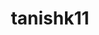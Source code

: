 # tanishk11
<!DOCTYPE html>
<html>
<head>
    <style>

        body
         {
          font-family: 'Poppins', sans-serif;
          background-image: url("https://blog.examin.co.in/wp-content/uploads/2017/11/02081.jpeg");
          background-repeat:no-repeat;
          background-size: cover;
          display: flex;
          justify-content: center;
        }
        
        .container 
        {
          width: 450px;
          padding: 20px;
          margin-top: 80px;
          background-image:url("https://www.leadquizzes.com/wp-content/uploads/2019/02/New-blog-graphic.jpg");
          background-repeat:no-repeat;
          background-size: cover;
          box-shadow: 0 2px 4px rgba(0, 0, 0, 0.1);
          border-radius: 20px;
        }
        
        h1 
        {
          text-align: center;
        }
        
        .question
         {
          font-weight: bold;
          font-size: 35px;
          margin-bottom: 10px;
        }
        
        .options 
        {
          margin-bottom: 20px;
        }
        
        .option 
        {
          display: block;
          margin-bottom: 10px;
        }
        
        .button 
        {
          display: inline-block;
          padding: 10px 20px;
          background-color: #428bca;
          color: #fff;
          border: none;
          cursor: pointer;
          font-size: 16px;
          border-radius: 4px;
          transition: background-color 0.3s;
          margin-right: 10px;
        }
        
        .button:hover 
        {
          background-color: #3071a9;
        }
        
        .result 
        {
          text-align: center;
          margin-top: 20px;
          font-weight: bold;
        }
        
        .hide
        {
          display: none;
        }</style>
  <title>JavaScript Quiz App</title>
  <link rel="stylesheet" href="styles.css">
</head>
<body>
  <div class="container">
    <h1>Quizzone</h1>
    <div id="quiz"></div>
    <div id="result" class="result"></div>
    <button id="submit" class="button">Submit</button>
    <button id="retry" class="button hide">Retry</button>
    <button id="showAnswer" class="button hide">Show Answer</button>
  </div>
  <script>const quizData = [
    {
      question: 'What is the currency of Myanmar?',
      options: ['Rupee', 'Burma', 'Dollar', 'Euro'],
      answer: 'Paris',
    },
    {
      question: 'What is the largest planet in our solar system?',
      options: ['Mars', 'Saturn', 'Jupiter', 'Neptune'],
      answer: 'Jupiter',
    },
    {
      question: 'Which country won the FIFA World Cup in 2018?',
      options: ['Brazil', 'Germany', 'France', 'Argentina'],
      answer: 'France',
    },
    {
      question: 'What is the tallest mountain in the world?',
      options: ['Mount Everest', 'K2', 'Kangchenjunga', 'Makalu'],
      answer: 'Mount Everest',
    },
    {
      question: 'Which is the largest ocean on Earth?',
      options: [
        'Pacific Ocean',
        'Indian Ocean',
        'Atlantic Ocean',
        'Arctic Ocean',
      ],
      answer: 'Pacific Ocean',
    },
    {
      question: 'What is the chemical symbol for gold?',
      options: ['Au', 'Ag', 'Cu', 'Fe'],
      answer: 'Au',
    },
    {
      question: 'Who painted the Mona Lisa?',
      options: [
        'Pablo Picasso',
        'Vincent van Gogh',
        'Leonardo da Vinci',
        'Michelangelo',
      ],
      answer: 'Leonardo da Vinci',
    },
    {
      question: 'Which planet is known as the Red Planet?',
      options: ['Mars', 'Venus', 'Mercury', 'Uranus'],
      answer: 'Mars',
    },
    {
      question: 'What is the largest species of shark?',
      options: [
        'Great White Shark',
        'Whale Shark',
        'Tiger Shark',
        'Hammerhead Shark',
      ],
      answer: 'Whale Shark',
    },
    {
      question: 'Which animal is known as the King of the Jungle?',
      options: ['Lion', 'Tiger', 'Elephant', 'Giraffe'],
      answer: 'Lion',
    },
  ];
  
  const quizContainer = document.getElementById('quiz');
  const resultContainer = document.getElementById('result');
  const submitButton = document.getElementById('submit');
  const retryButton = document.getElementById('retry');
  const showAnswerButton = document.getElementById('showAnswer');
  
  let currentQuestion = 0;
  let score = 0;
  let incorrectAnswers = [];
  
  function shuffleArray(array) 
  {
    for (let i = array.length - 1; i > 0; i--) 
    {
      const j = Math.floor(Math.random() * (i + 1));
      [array[i], array[j]] = [array[j], array[i]];
    }
  }
  
  function displayQuestion() {
    const questionData = quizData[currentQuestion];
  
    const questionElement = document.createElement('div');
    questionElement.className = 'question';
    questionElement.innerHTML = questionData.question;
  
    const optionsElement = document.createElement('div');
    optionsElement.className = 'options';
  
    const shuffledOptions = [...questionData.options];
    shuffleArray(shuffledOptions);
  
    for (let i = 0; i < shuffledOptions.length; i++) 
    {
      const option = document.createElement('label');
      option.className = 'option';
  
      const radio = document.createElement('input');
      radio.type = 'radio';
      radio.name = 'quiz';
      radio.value = shuffledOptions[i];
  
      const optionText = document.createTextNode(shuffledOptions[i]);
  
      option.appendChild(radio);
      option.appendChild(optionText);
      optionsElement.appendChild(option);
    }
  
    quizContainer.innerHTML = '';
    quizContainer.appendChild(questionElement);
    quizContainer.appendChild(optionsElement);
  }
  
  function checkAnswer() 
  {
    const selectedOption = document.querySelector('input[name="quiz"]:checked');
    if (selectedOption) 
    {
      const answer = selectedOption.value;
      if (answer === quizData[currentQuestion].answer)
       {
        score++;
      } else 
      {
        incorrectAnswers.push(
          {
          question: quizData[currentQuestion].question,
          incorrectAnswer: answer,
          correctAnswer: quizData[currentQuestion].answer,
        });
      }
      currentQuestion++;
      selectedOption.checked = false;
      if (currentQuestion < quizData.length) 
      {
        displayQuestion();
      } else 
      {
        displayResult();
      }
    }
  }
  
  function displayResult() 
  {
    quizContainer.style.display = 'none';
    submitButton.style.display = 'none';
    retryButton.style.display = 'inline-block';
    showAnswerButton.style.display = 'inline-block';
    resultContainer.innerHTML = You scored ${score} out of ${quizData.length}!;
  }
  
  function retryQuiz()
  {
    currentQuestion = 0;
    score = 0;
    incorrectAnswers = [];
    quizContainer.style.display = 'block';
    submitButton.style.display = 'inline-block';
    retryButton.style.display = 'none';
    showAnswerButton.style.display = 'none';
    resultContainer.innerHTML = '';
    displayQuestion();
  }
  
  function showAnswer() 
  {
    quizContainer.style.display = 'none';
    submitButton.style.display = 'none';
    retryButton.style.display = 'inline-block';
    showAnswerButton.style.display = 'none';
  
    let incorrectAnswersHtml = '';
    for (let i = 0; i < incorrectAnswers.length; i++) 
    {
      incorrectAnswersHtml += `
        <p>
          <strong>Question:</strong> ${incorrectAnswers[i].question}<br>
          <strong>Your Answer:</strong> ${incorrectAnswers[i].incorrectAnswer}<br>
          <strong>Correct Answer:</strong> ${incorrectAnswers[i].correctAnswer}
        </p>
      `;
    }
  
    resultContainer.innerHTML = `
      <p>You scored ${score} out of ${quizData.length}!</p>
      <p>Incorrect Answers:</p>
      ${incorrectAnswersHtml}
    `;
  }
  
  submitButton.addEventListener('click', checkAnswer);
  retryButton.addEventListener('click', retryQuiz);
  showAnswerButton.addEventListener('click', showAnswer);
  
  displayQuestion();</script>
</body>
</html>
